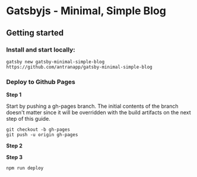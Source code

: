 # Gatsbyjs - Minimal, Simple Blog

## Getting started

### Install and start locally:

```shell
gatsby new gatsby-minimal-simple-blog https://github.com/antranapp/gatsby-minimal-simple-blog
```

### Deploy to Github Pages

**Step 1**

Start by pushing a gh-pages branch. The initial contents of the branch doesn't matter since it will be overridden with the build artifacts on the next step of this guide.

```shell
git checkout -b gh-pages
git push -u origin gh-pages
```

**Step 2**


**Step 3**

```shell
npm run deploy
```
